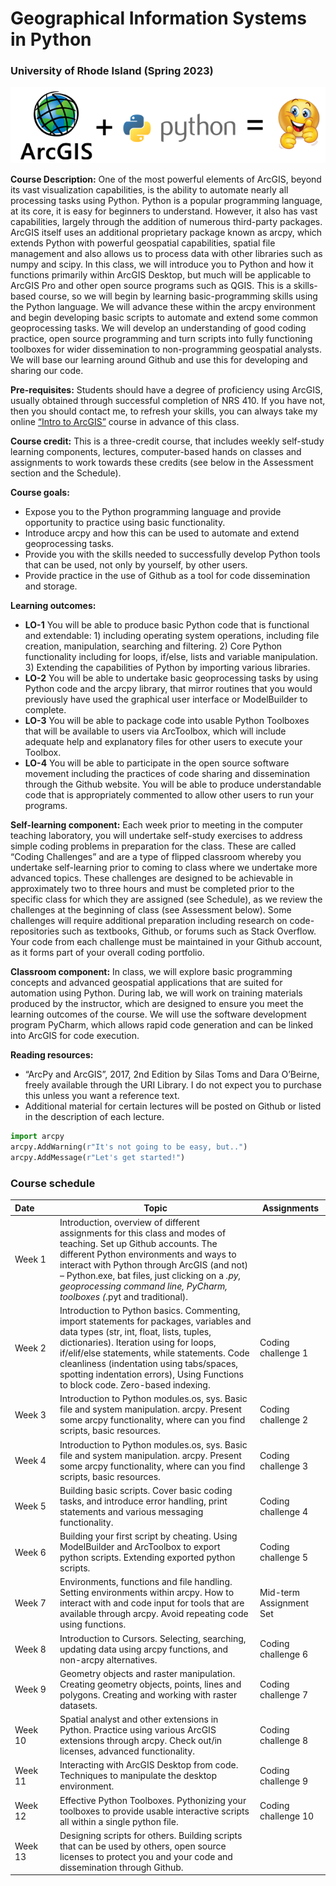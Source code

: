 # Geographical Information Systems in Python
### University of Rhode Island (Spring 2023)

![Banner Image](/images/banner.png?raw=true)

**Course Description:** One of the most powerful elements of ArcGIS, beyond its vast visualization capabilities, is the ability to automate nearly all processing tasks using Python. Python is a popular programming language, at its core, it is easy for beginners to understand. However, it also has vast capabilities, largely through the addition of numerous third-party packages. ArcGIS itself uses an additional proprietary package known as arcpy, which extends Python with powerful geospatial capabilities, spatial file management and also allows us to process data with other libraries such as numpy and scipy. In this class, we will introduce you to Python and how it functions primarily within ArcGIS Desktop, but much will be applicable to ArcGIS Pro and other open source programs such as QGIS. This is a skills-based course, so we will begin by learning basic-programming skills using the Python language. We will advance these within the arcpy environment and begin developing basic scripts to automate and extend some common geoprocessing tasks. We will develop an understanding of good coding practice, open source programming and turn scripts into fully functioning toolboxes for wider dissemination to non-programming geospatial analysts. We will base our learning around Github and use this for developing and sharing our code.

**Pre-requisites:** Students should have a degree of proficiency using ArcGIS, usually obtained through successful completion of NRS 410. If you have not, then you should contact me, to refresh your skills, you can always take my online [“Intro to ArcGIS”](https://learn.anddavies.co.uk/project/introduction-to-arcgis/) course in advance of this class.

**Course credit:** This is a three-credit course, that includes weekly self-study learning components, lectures, computer-based hands on classes and assignments to work towards these credits (see below in the Assessment section and the Schedule).

**Course goals:**
*	Expose you to the Python programming language and provide opportunity to practice using basic functionality.
*	Introduce arcpy and how this can be used to automate and extend geoprocessing tasks.
*	Provide you with the skills needed to successfully develop Python tools that can be used, not only by yourself, by other users.
*	Provide practice in the use of Github as a tool for code dissemination and storage.

**Learning outcomes:**
*	**LO-1** You will be able to produce basic Python code that is functional and extendable: 1) including operating system operations, including file creation, manipulation, searching and filtering. 2) Core Python functionality including for loops, if/else, lists and variable manipulation. 3) Extending the capabilities of Python by importing various libraries.
*	**LO-2** You will be able to undertake basic geoprocessing tasks by using Python code and the arcpy library, that mirror routines that you would previously have used the graphical user interface or ModelBuilder to complete.
*	**LO-3** You will be able to package code into usable Python Toolboxes that will be available to users via ArcToolbox, which will include adequate help and explanatory files for other users to execute your Toolbox.
*	**LO-4** You will be able to participate in the open source software movement including the practices of code sharing and dissemination through the Github website. You will be able to produce understandable code that is appropriately commented to allow other users to run your programs.

**Self-learning component:** Each week prior to meeting in the computer teaching laboratory, you will undertake self-study exercises to address simple coding problems in preparation for the class. These are called “Coding Challenges” and are a type of flipped classroom whereby you undertake self-learning prior to coming to class where we undertake more advanced topics. These challenges are designed to be achievable in approximately two to three hours and must be completed prior to the specific class for which they are assigned (see Schedule), as we review the challenges at the beginning of class (see Assessment below). Some challenges will require additional preparation including research on code-repositories such as textbooks, Github, or forums such as Stack Overflow. Your code from each challenge must be maintained in your Github account, as it forms part of your overall coding portfolio.

**Classroom component:** In class, we will explore basic programming concepts and advanced geospatial applications that are suited for automation using Python. During lab, we will work on training materials produced by the instructor, which are designed to ensure you meet the learning outcomes of the course. We will use the software development program PyCharm, which allows rapid code generation and can be linked into ArcGIS for code execution.

**Reading resources:**
*	“ArcPy and ArcGIS”, 2017, 2nd Edition by Silas Toms and Dara O’Beirne, freely available through the URI Library. I do not expect you to purchase this unless you want a reference text.
*	Additional material for certain lectures will be posted on Github or listed in the description of each lecture.

```python
import arcpy
arcpy.AddWarning(r"It's not going to be easy, but..")
arcpy.AddMessage(r"Let's get started!")
```

### Course schedule

Date&nbsp;&nbsp;&nbsp;&nbsp;&nbsp;&nbsp;&nbsp; | Topic | Assignments |
------------ | ------------ | ------------ |
Week 1 | Introduction, overview of different assignments for this class and modes of teaching. Set up Github accounts. The different Python environments and ways to interact with Python through ArcGIS (and not) – Python.exe, bat files, just clicking on a *.py, geoprocessing command line, PyCharm, toolboxes (*.pyt and traditional). | |
Week 2 | Introduction to Python basics. Commenting, import statements for packages, variables and data types (str, int, float, lists, tuples, dictionaries). Iteration using for loops, if/elif/else statements, while statements. Code cleanliness (indentation using tabs/spaces, spotting indentation errors), Using Functions to block code. Zero-based indexing. | Coding challenge 1 |
Week 3 | Introduction to Python modules.os, sys. Basic file and system manipulation. arcpy. Present some arcpy functionality, where can you find scripts, basic resources. | Coding challenge 2 |
Week 4 |Introduction to Python modules.os, sys. Basic file and system manipulation. arcpy. Present some arcpy functionality, where can you find scripts, basic resources. | Coding challenge 3 |
Week 5 |Building basic scripts. Cover basic coding tasks, and introduce error handling, print statements and various messaging functionality. | Coding challenge 4 |
Week 6 | Building your first script by cheating. Using ModelBuilder and ArcToolbox to export python scripts. Extending exported python scripts. | Coding challenge 5 |
Week 7 | Environments, functions and file handling. Setting environments within arcpy. How to interact with and code input for tools that are available through arcpy. Avoid repeating code using functions. | Mid-term Assignment Set |
Week 8 | Introduction to Cursors. Selecting, searching, updating data using arcpy functions, and non-arcpy alternatives. | Coding challenge 6 |
Week 9 | Geometry objects and raster manipulation. Creating geometry objects, points, lines and polygons. Creating and working with raster datasets. | Coding challenge 7 |
Week 10 | Spatial analyst and other extensions in Python. Practice using various ArcGIS extensions through arcpy. Check out/in licenses, advanced functionality. | Coding challenge 8 |
Week 11 | Interacting with ArcGIS Desktop from code. Techniques to manipulate the desktop environment. | Coding challenge 9 |
Week 12 | Effective Python Toolboxes. Pythonizing your toolboxes to provide usable interactive scripts all within a single python file. | Coding challenge 10 |
Week 13 | Designing scripts for others. Building scripts that can be used by others, open source licenses to protect you and your code and dissemination through Github. | |

